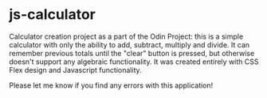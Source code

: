 # js-calculator
Calculator creation project as a part of the Odin Project: this is a simple calculator with only the ability to add, subtract, multiply and divide. It can remember previous totals until the "clear" button is pressed, but otherwise doesn't support any algebraic functionality. It was created entirely with CSS Flex design and Javascript functionality.

Please let me know if you find any errors with this application!
